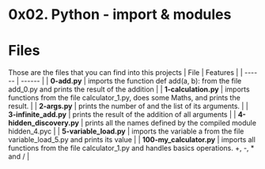 # 0x02. Python - import & modules

# Files
Those are the files that you can find into this projects
| File | Features |
| ------ | ------ |
| **0-add.py** | imports the function def add(a, b): from the file add_0.py and prints the result of the addition |
| **1-calculation.py** | imports functions from the file calculator_1.py, does some Maths, and prints the result. |
| **2-args.py** | prints the number of and the list of its arguments. |
| **3-infinite_add.py** | prints the result of the addition of all arguments |
| **4-hidden_discovery.py** | prints all the names defined by the compiled module hidden_4.pyc |
| **5-variable_load.py** |  imports the variable a from the file variable_load_5.py and prints its value |
| **100-my_calculator.py** | imports all functions from the file calculator_1.py and handles basics operations. +, -, * and / |